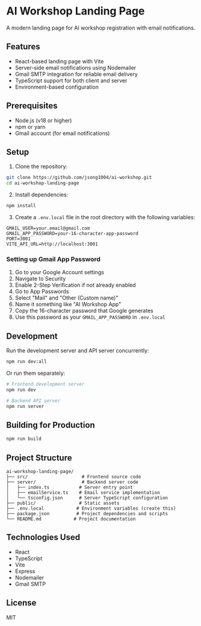 # AI Workshop Landing Page

A modern landing page for AI workshop registration with email notifications.

## Features

- React-based landing page with Vite
- Server-side email notifications using Nodemailer
- Gmail SMTP integration for reliable email delivery
- TypeScript support for both client and server
- Environment-based configuration

## Prerequisites

- Node.js (v18 or higher)
- npm or yarn
- Gmail account (for email notifications)

## Setup

1. Clone the repository:
```bash
git clone https://github.com/jsong1004/ai-workshop.git
cd ai-workshop-landing-page
```

2. Install dependencies:
```bash
npm install
```

3. Create a `.env.local` file in the root directory with the following variables:
```env
GMAIL_USER=your.email@gmail.com
GMAIL_APP_PASSWORD=your-16-character-app-password
PORT=3001
VITE_API_URL=http://localhost:3001
```

### Setting up Gmail App Password

1. Go to your Google Account settings
2. Navigate to Security
3. Enable 2-Step Verification if not already enabled
4. Go to App Passwords
5. Select "Mail" and "Other (Custom name)"
6. Name it something like "AI Workshop App"
7. Copy the 16-character password that Google generates
8. Use this password as your `GMAIL_APP_PASSWORD` in `.env.local`

## Development

Run the development server and API server concurrently:
```bash
npm run dev:all
```

Or run them separately:
```bash
# Frontend development server
npm run dev

# Backend API server
npm run server
```

## Building for Production

```bash
npm run build
```

## Project Structure

```
ai-workshop-landing-page/
├── src/                    # Frontend source code
├── server/                 # Backend server code
│   ├── index.ts           # Server entry point
│   ├── emailService.ts    # Email service implementation
│   └── tsconfig.json      # Server TypeScript configuration
├── public/                # Static assets
├── .env.local            # Environment variables (create this)
├── package.json          # Project dependencies and scripts
└── README.md            # Project documentation
```

## Technologies Used

- React
- TypeScript
- Vite
- Express
- Nodemailer
- Gmail SMTP

## License

MIT
